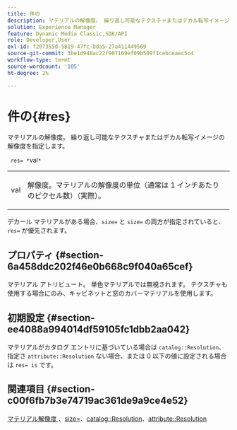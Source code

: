 ```yaml
---
title: 件の
description: マテリアルの解像度。 繰り返し可能なテクスチャまたはデカル転写イメージの解像度を指定します。
solution: Experience Manager
feature: Dynamic Media Classic,SDK/API
role: Developer,User
exl-id: f207355d-5819-47fc-bda5-27a411449569
source-git-commit: 3be1d948ac22f907169ef09b509f1cebceaec5c4
workflow-type: tm+mt
source-wordcount: '105'
ht-degree: 2%

---
```


# 件の{#res}

マテリアルの解像度。 繰り返し可能なテクスチャまたはデカル転写イメージの解像度を指定します。

` res= *`val`*`

<table id="simpletable_2004B804D46E43C090E59BBFF8144598"> 
 <tr class="strow"> 
  <td class="stentry"> <p> <span class="varname"> val </span> </p> </td> 
  <td class="stentry"> <p>解像度。マテリアルの解像度の単位（通常は 1 インチあたりのピクセル数）（実際）。 </p> </td> 
 </tr> 
</table>

デカール マテリアルがある場合、`size=` と `size=` の両方が指定されていると、`res=` が優先されます。

## プロパティ {#section-6a458ddc202f46e0b668c9f040a65cef}

マテリアル アトリビュート。 単色マテリアルでは無視されます。 テクスチャも使用する場合にのみ、キャビネットと窓のカバーマテリアルを使用します。

## 初期設定 {#section-ee4088a994014df59105fc1dbb2aa042}

マテリアルがカタログ エントリに基づいている場合は `catalog::Resolution`、指定さ `attribute::Resolution` ない場合、または 0 以下の値に設定される場合は `res= is` です。

## 関連項目 {#section-c00f6fb7b3e74719ac361de9a9ce4e52}

[ マテリアル解像度 ](../../../../../ir-api/http-protocol/image-rendering-api-ref/c-ir-http-protocol-ref/c-ir-http-protocol-syntax-and-features/c-ir-vignettes/c-ir-material-resolution.md#concept-f60103c64e324e2cae78bd76dfb4de8b)、[size=](../../../../../ir-api/http-protocol/image-rendering-api-ref/c-ir-http-protocol-ref/c-ir-http-protocol-command-reference/r-ir-http-size.md#reference-1220d6fbcde4479aba91de7adacdc988)、[catalog::Resolution](../../../../../ir-api/material-cat/image-rendering-api-ref/c-ir-material-catalog/c-ir-material-data-reference/r-ir-resolution-dataref.md#reference-6a2d64c2d72b438fade58a3391569da7)、[attribute::Resolution](../../../../../ir-api/material-cat/image-rendering-api-ref/c-ir-material-catalog/c-ir-attributes-reference/r-ir-resolution.md#reference-09fe14e6bfbf4db6b7f4369fffecc806)
